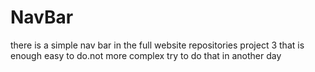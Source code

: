 # NavBar
there is a simple nav bar in the full website repositories project 3 that is enough easy to do.not more complex try to do that in another day
